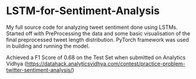 # LSTM-for-Sentiment-Analysis

My full source code for analyzing tweet sentiment done using LSTMs. Started off with PreProcessing the data and some basic visualisation of the final preprocessed tweet length distribution. PyTorch framework was used in building and running the model. 

Achieved a F1 Score of 0.68 on the Test Set when submitted on Analytics Vidhya (https://datahack.analyticsvidhya.com/contest/practice-problem-twitter-sentiment-analysis/)
